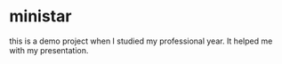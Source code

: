 # ministar
this is a demo project when I studied  my professional year. It helped me with my presentation.
